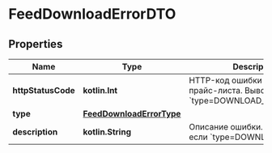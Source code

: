 
# FeedDownloadErrorDTO

## Properties
| Name | Type | Description | Notes |
| ------------ | ------------- | ------------- | ------------- |
| **httpStatusCode** | **kotlin.Int** | HTTP-код ошибки индексации прайс-листа. Выводится, если &#x60;type&#x3D;DOWNLOAD_HTTP_ERROR&#x60;.  |  [optional] |
| **type** | [**FeedDownloadErrorType**](FeedDownloadErrorType.md) |  |  [optional] |
| **description** | **kotlin.String** | Описание ошибки. Выводится, если &#x60;type&#x3D;DOWNLOAD_ERROR&#x60;.  |  [optional] |



